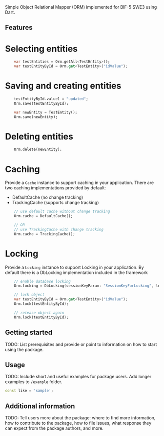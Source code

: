 <!-- 
This README describes the package. If you publish this package to pub.dev,
this README's contents appear on the landing page for your package.

For information about how to write a good package README, see the guide for
[writing package pages](https://dart.dev/guides/libraries/writing-package-pages). 

For general information about developing packages, see the Dart guide for
[creating packages](https://dart.dev/guides/libraries/create-library-packages)
and the Flutter guide for
[developing packages and plugins](https://flutter.dev/developing-packages). 
-->

Simple Object Relational Mapper (ORM) implemented for BIF-5 SWE3 using Dart.

## Features

# Selecting entities
```dart
    var testEntities = Orm.getAll<TestEntity>();
    var testEntityById = Orm.get<TestEntity>("idValue");
```

# Saving and creating entities

```dart
    testEntityById.value1 = "updated";
    Orm.save(testEntityById);

    var newEntity = TestEntity();
    Orm.save(newEntity);
```

# Deleting entities

```dart
    Orm.delete(newEntity);
```

# Caching

Provide a ```Cache``` instance to support caching in your application.
There are two caching implementations provided by default:
- DefaultCache (no change tracking)
- TrackingCache (supports change tracking)

```dart
    // use default cache without change tracking
    Orm.cache = DefaultCache();

    // OR
    // use TrackingCache with change tracking
    Orm.cache = TrackingCache();
```

# Locking

Provide a ```Locking``` instance to support Locking in your application.
By default there is a DbLocking implementation included in the framework

```dart
    // enable database locking
    Orm.locking = DbLocking(sessionKeyParam: "SessionKeyForLocking", lockTableNameParam: "lockingTableName");

    // lock object
    var testEntityById = Orm.get<TestEntity>("idValue");
    Orm.lock(testEntityById);

    // release object again
    Orm.lock(testEntityById);
```

## Getting started

TODO: List prerequisites and provide or point to information on how to
start using the package.

## Usage

TODO: Include short and useful examples for package users. Add longer examples
to `/example` folder. 

```dart
const like = 'sample';
```

## Additional information

TODO: Tell users more about the package: where to find more information, how to 
contribute to the package, how to file issues, what response they can expect 
from the package authors, and more.
